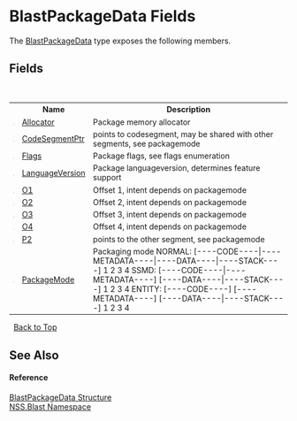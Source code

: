 # BlastPackageData Fields
 

The <a href="T_NSS_Blast_BlastPackageData">BlastPackageData</a> type exposes the following members.


## Fields
&nbsp;<table><tr><th></th><th>Name</th><th>Description</th></tr><tr><td>![Public field](media/pubfield.gif "Public field")</td><td><a href="F_NSS_Blast_BlastPackageData_Allocator">Allocator</a></td><td>
Package memory allocator</td></tr><tr><td>![Public field](media/pubfield.gif "Public field")</td><td><a href="F_NSS_Blast_BlastPackageData_CodeSegmentPtr">CodeSegmentPtr</a></td><td>
points to codesegment, may be shared with other segments, see packagemode</td></tr><tr><td>![Public field](media/pubfield.gif "Public field")</td><td><a href="F_NSS_Blast_BlastPackageData_Flags">Flags</a></td><td>
Package flags, see flags enumeration</td></tr><tr><td>![Public field](media/pubfield.gif "Public field")</td><td><a href="F_NSS_Blast_BlastPackageData_LanguageVersion">LanguageVersion</a></td><td>
Package languageversion, determines feature support</td></tr><tr><td>![Public field](media/pubfield.gif "Public field")</td><td><a href="F_NSS_Blast_BlastPackageData_O1">O1</a></td><td>
Offset 1, intent depends on packagemode</td></tr><tr><td>![Public field](media/pubfield.gif "Public field")</td><td><a href="F_NSS_Blast_BlastPackageData_O2">O2</a></td><td>
Offset 2, intent depends on packagemode</td></tr><tr><td>![Public field](media/pubfield.gif "Public field")</td><td><a href="F_NSS_Blast_BlastPackageData_O3">O3</a></td><td>
Offset 3, intent depends on packagemode</td></tr><tr><td>![Public field](media/pubfield.gif "Public field")</td><td><a href="F_NSS_Blast_BlastPackageData_O4">O4</a></td><td>
Offset 4, intent depends on packagemode</td></tr><tr><td>![Public field](media/pubfield.gif "Public field")</td><td><a href="F_NSS_Blast_BlastPackageData_P2">P2</a></td><td>
points to the other segment, see packagemode</td></tr><tr><td>![Public field](media/pubfield.gif "Public field")</td><td><a href="F_NSS_Blast_BlastPackageData_PackageMode">PackageMode</a></td><td>
Packaging mode NORMAL: [----CODE----|----METADATA----|----DATA----|----STACK----] 1 2 3 4 SSMD: [----CODE----|----METADATA----] [----DATA----|----STACK----] 1 2 3 4 ENTITY: [----CODE----] [----METADATA----] [----DATA----|----STACK----] 1 2 3 4</td></tr></table>&nbsp;
<a href="#blastpackagedata-fields">Back to Top</a>

## See Also


#### Reference
<a href="T_NSS_Blast_BlastPackageData">BlastPackageData Structure</a><br /><a href="N_NSS_Blast">NSS.Blast Namespace</a><br />